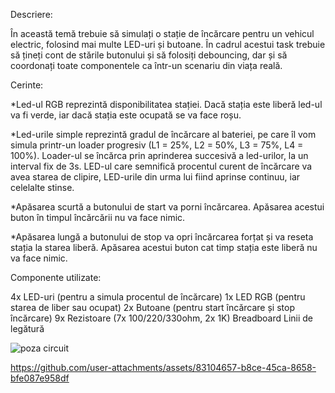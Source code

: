 Descriere:

În această temă trebuie să simulați o stație de încărcare pentru un vehicul electric, folosind mai multe LED-uri și butoane. În cadrul acestui task trebuie să țineți cont de stările butonului și să folosiți debouncing, dar și să coordonați toate componentele ca într-un scenariu din viața reală.

Cerinte:

*Led-ul RGB reprezintă disponibilitatea stației. Dacă stația este liberă led-ul va fi verde, iar dacă stația este ocupată se va face roșu.

*Led-urile simple reprezintă gradul de încărcare al bateriei, pe care îl vom simula printr-un loader progresiv (L1 = 25%, L2 = 50%, L3 = 75%, L4 = 100%). Loader-ul se încărca prin aprinderea succesivă a led-urilor, la un interval fix de 3s. LED-ul care semnifică procentul curent de încărcare va avea starea de clipire, LED-urile din urma lui fiind aprinse continuu, iar celelalte stinse.

*Apăsarea scurtă a butonului de start va porni încărcarea. Apăsarea acestui buton în timpul încărcării nu va face nimic.

*Apăsarea lungă a butonului de stop va opri încărcarea forțat și va reseta stația la starea liberă. Apăsarea acestui buton cat timp stația este liberă nu va face nimic.

Componente utilizate:

4x LED-uri (pentru a simula procentul de încărcare) 1x LED RGB (pentru starea de liber sau ocupat) 2x Butoane (pentru start încărcare și stop încărcare) 9x Rezistoare (7x 100/220/330ohm, 2x 1K) Breadboard Linii de legătură



![poza circuit](https://github.com/user-attachments/assets/33c3b91b-0f64-4a4d-ac5c-049a61c9cff0)


https://github.com/user-attachments/assets/83104657-b8ce-45ca-8658-bfe087e958df

